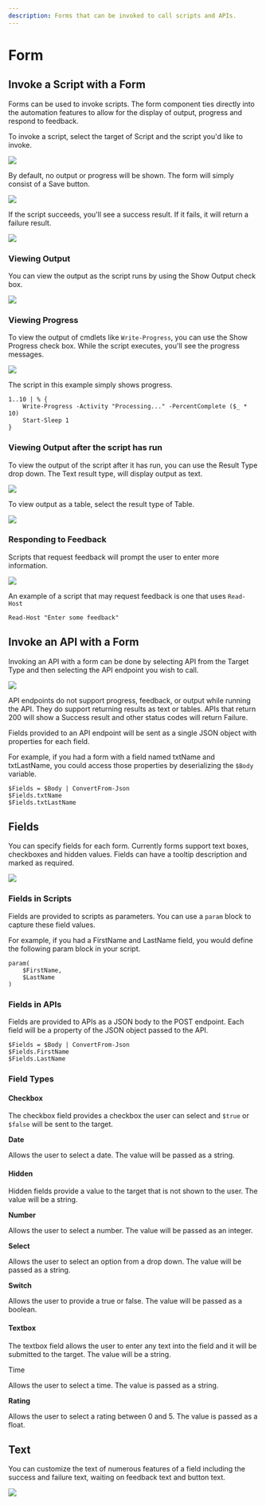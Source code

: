 ```yaml
---
description: Forms that can be invoked to call scripts and APIs.
---
```


# Form

## Invoke a Script with a Form

Forms can be used to invoke scripts. The form component ties directly into the automation features to allow for the display of output, progress and respond to feedback.&#x20;

To invoke a script, select the target of Script and the script you'd like to invoke.&#x20;

![](<../../.gitbook/assets/image (252).png>)

By default, no output or progress will be shown. The form will simply consist of a Save button.&#x20;

![](<../../.gitbook/assets/image (234).png>)

If the script succeeds, you'll see a success result. If it fails, it will return a failure result.&#x20;

![](<../../.gitbook/assets/image (251).png>)

### Viewing Output

You can view the output as the script runs by using the Show Output check box.&#x20;

![](<../../.gitbook/assets/image (248).png>)

### Viewing Progress

To view the output of cmdlets like `Write-Progress`, you can use the Show Progress check box. While the script executes, you'll see the progress messages.&#x20;

![](<../../.gitbook/assets/image (254).png>)

The script in this example simply shows progress.&#x20;

```
1..10 | % { 
    Write-Progress -Activity "Processing..." -PercentComplete ($_ * 10)
    Start-Sleep 1
}
```

### Viewing Output after the script has run

To view the output of the script after it has run, you can use the Result Type drop down. The Text result type, will display output as text.&#x20;

![](<../../.gitbook/assets/image (246).png>)

To view output as a table, select the result type of Table.

![](<../../.gitbook/assets/image (239).png>)

### Responding to Feedback

Scripts that request feedback will prompt the user to enter more information.&#x20;

![](<../../.gitbook/assets/image (235).png>)

An example of a script that may request feedback is one that uses `Read-Host`

```
Read-Host "Enter some feedback"
```



## Invoke an API with a Form

Invoking an API with a form can be done by selecting API from the Target Type and then selecting the API endpoint you wish to call.&#x20;

![](<../../.gitbook/assets/image (259).png>)

API endpoints do not support progress, feedback, or output while running the API. They do support returning results as text or tables. APIs that return 200 will show a Success result and other status codes will return Failure.&#x20;

Fields provided to an API endpoint will be sent as a single JSON object with properties for each field.&#x20;

For example, if you had a form with a field named txtName and txtLastName, you could access those properties by deserializing the `$Body` variable.

```
$Fields = $Body | ConvertFrom-Json
$Fields.txtName
$Fields.txtLastName
```

## Fields&#x20;

You can specify fields for each form. Currently forms support text boxes, checkboxes and hidden values. Fields can have a tooltip description and marked as required.&#x20;

![](<../../.gitbook/assets/image (273).png>)

### Fields in Scripts

Fields are provided to scripts as parameters. You can use a `param` block to capture these field values.&#x20;

For example, if you had a FirstName and LastName field, you would define the following param block in your script.&#x20;

```
param(
    $FirstName,
    $LastName
)
```

### Fields in APIs

Fields are provided to APIs as a JSON body to the POST endpoint. Each field will be a property of the JSON object passed to the API.&#x20;

```
$Fields = $Body | ConvertFrom-Json
$Fields.FirstName
$Fields.LastName
```

### Field Types

#### Checkbox

The checkbox field provides a checkbox the user can select and `$true` or `$false` will be sent to the target.&#x20;

**Date**

Allows the user to select a date. The value will be passed as a string.&#x20;

#### Hidden

Hidden fields provide a value to the target that is not shown to the user. The value will be a string.

**Number**

Allows the user to select a number. The value will be passed as an integer.&#x20;

**Select**

Allows the user to select an option from a drop down. The value will be passed as a string.&#x20;

**Switch**

Allows the user to provide a true or false. The value will be passed as a boolean.&#x20;

#### Textbox

The textbox field allows the user to enter any text into the field and it will be submitted to the target. The value will be a string.&#x20;

Time

Allows the user to select a time. The value is passed as a string.&#x20;

**Rating**

Allows the user to select a rating between 0 and 5. The value is passed as a float.&#x20;

## Text

You can customize the text of numerous features of a field including the success and failure text, waiting on feedback text and button text.&#x20;

![](<../../.gitbook/assets/image (265).png>)
